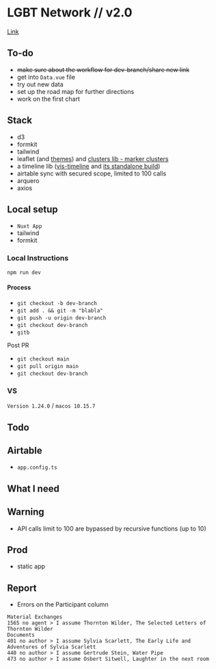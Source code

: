 # LGBT Network // v2.0

[Link](https://lgbt-network-innsbruck-v2.vercel.app/)

## To-do

- ~~make sure about the workflow for dev-branch/share new link~~
- get into `Data.vue` file
- try out new data
- set up the road map for further directions
- work on the first chart

## Stack

- d3
- formkit
- tailwind
- leaflet (and [themes](https://leaflet-extras.github.io/leaflet-providers/preview/)) and [clusters lib - marker clusters](https://github.com/Leaflet/Leaflet.markercluster)
- a timeline lib ([vis-timeline](https://github.com/visjs/vis-timeline) and [its standalone build](https://visjs.github.io/vis-timeline/examples/timeline/standalone-build.html))
- airtable sync with secured scope, limited to 100 calls []()
- arquero 
- axios

## Local setup

- `Nuxt App`
- tailwind
- formkit

### Local Instructions

`npm run dev` 

#### Process

- `git checkout -b dev-branch`
- `git add . && git -m "blabla"`
- `git push -u origin dev-branch`
- `git checkout dev-branch`
- `gitb`

Post PR
- `git checkout main`
- `git pull origin main` 
- `git checkout dev-branch` 


### VS

`Version 1.24.0` / `macos 10.15.7`

## Todo

## Airtable

- `app.config.ts`

## What I need

## Warning

- API calls limit to 100 are bypassed by recursive functions (up to 10)

## Prod

- static app

## Report

- Errors on the Participant column
```
Material Exchanges  
1565 no agent > I assume Thornton Wilder, The Selected Letters of Thornton Wilder
Documents
401 no author > I assume Sylvia Scarlett, The Early Life and Adventures of Sylvia Scarlett
440 no author > I assume Gertrude Stein, Water Pipe
473 no author > I assume Osbert Sitwell, Laughter in the next room
```
